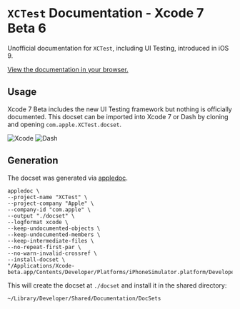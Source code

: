# `XCTest` Documentation - Xcode 7 Beta 6

Unofficial documentation for `XCTest`, including UI Testing, introduced in iOS 9.

[View the documentation in your browser.](http://masilotti.com/xctest-documentation/)

## Usage

Xcode 7 Beta includes the new UI Testing framework but nothing is officially documented. This docset can be imported into Xcode 7 or Dash by cloning and opening `com.apple.XCTest.docset`.

![Xcode](Images/Xcode.png)
![Dash](Images/Dash.png)

## Generation

The docset was generated via [appledoc](https://github.com/tomaz/appledoc#readme).

```
appledoc \
--project-name "XCTest" \
--project-company "Apple" \
--company-id "com.apple" \
--output "./docset" \
--logformat xcode \
--keep-undocumented-objects \
--keep-undocumented-members \
--keep-intermediate-files \
--no-repeat-first-par \
--no-warn-invalid-crossref \
--install-docset \
"/Applications/Xcode-beta.app/Contents/Developer/Platforms/iPhoneSimulator.platform/Developer/Library/Frameworks/XCTest.framework"
```

This will create the docset at `./docset` and install it in the shared directory:

```
~/Library/Developer/Shared/Documentation/DocSets
```
